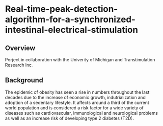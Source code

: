 # Real-time-peak-detection-algorithm-for-a-synchronized-intestinal-electrical-stimulation  
  ## Overview
Porject in collaboration with the Univerity of Michigan and Transtimulation Research Inc.  
   ## Background
The epidemic of obesity has seen a rise in numbers throughout the last decades due to the increase of economic growth, indutrialization and adoption of a sedentary lifestyle. It affects around a third of the current world population and is considered a risk factor for a wide variety of diseases such as cardiovascular, immunological and neurological problems as well as an increase risk of developing type 2 diabetes (T2D).
